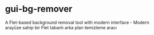 # gui-bg-remover
A Flet-based background removal tool with modern interface - Modern arayüze sahip bir Flet tabanlı arka plan temizleme aracı
